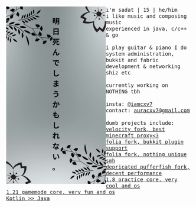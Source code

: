 <p float="left">
  <img src="banner.png" width="270" align="left">
  <p float="left">
    <samp>
      i'm sadat | 15 | he/him
      <br>
      i like music and composing music
      <br>
      experienced in java, c/c++ & go
      <br>
      <br>
      i play guitar & piano
      I do system administration, bukkit and fabric development & networking shiz etc
      <br>
      <br>
      currently working on NOTHING tbh
      <br>
      <br>
      insta: 
      <a href="https://instagram.com/iamcxv7">@iamcxv7</a><br>
      contact: 
      <a href="mailto:auracxv7@gmail.com">auracxv7@gmail.com</a><br>
      <br>
      dumb projects include:
      <br>
      <a href="https://github.com/ssquadteam/ApiaryProxy">velocity fork, best minecraft proxy<3</a><br>
      <a href="https://github.com/ssquadteam/ApiaryMC">folia fork, bukkit plugin support</a><br>
      <a href="https://github.com/ssquadteam/Pixolia">folia fork, nothing unique smh</a><br>
      <a href="https://github.com/ssquadteam/Beef">depricated pufferfish fork, decent performance</a><br>
      <a href="https://github.com/ssquadteam/Pixel-Practice">1.8 practice core, very cool and os</a><br>
      <a href="https://github.com/ssquadteam/Pixel-Practice">1.21 gamemode core, very fun and os</a><br>
      <a href="https://kotlinlang.org/">Kotlin >> Java</a><br>
      <br>
    </samp>
  </p>
</p>
